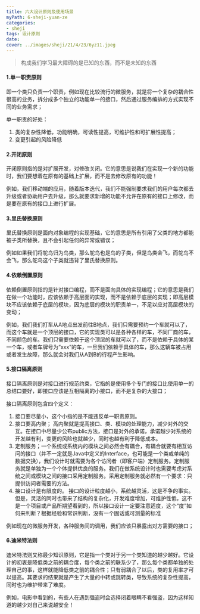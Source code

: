 ```yaml
---
title: 六大设计原则及使用场景
myPath: 6-sheji-yuan-ze
categories:
- sheji
tags: 设计原则
date:
cover: ../images/sheji/21/4/23/6yz11.jpeg
---
```



> 构成我们学习最大障碍的是已知的东西，而不是未知的东西

#### 1.单一职责原则

即一个类只负责一个职责，例如现在比较流行的微服务，就是将一个复杂的耦合性很高的业务，拆分成多个独立的功能单一的接口，然后通过服务编排的方式实现不同的业务需求；

单一职责的好处：

1. 类的复杂性降低，功能明确，可读性提高，可维护性和可扩展性提高；
2. 变更引起的风险降低

#### 2.开闭原则

开闭原则指的是对扩展开发，对修改关闭。它的意思是说我们在实现一个新的功能时，我们要想着在原有的基础上扩展，而不是去修改原有的功能！

例如，我们移动端的应用，随着版本迭代，我们不能强制要求我们的用户每次都去升级或者协助用户去升级，那么就要求新增的功能不允许在原有的接口上修改，而是要在原有的接口上进行扩展。

#### 3.里氏替换原则

里氏替换原则是面向对象编程的实现基础，它的意思是所有引用了父类的地方都能被子类所替换，且不会引起任何的异常或错误；

例如如果我们将鸵鸟归为鸟类，那么鸵鸟也是鸟的子类，但是鸟类会飞，而鸵鸟不会飞，那么鸵鸟这个子类就违背了里氏替换原则。

#### 4.依赖倒置原则

依赖倒置原则指的是针对接口编程，而不是面向具体的实现编程；它的意思是我们在做一个功能时，应该依赖于高层面的实现，而不是依赖于底层的实现；即高层模块不应该依赖于底层的模块，因为底层的模块的职责单一，不足以应对高层模块的变动；

例如，我们我们打车从A地点出发前往B地点，我们只需要预约一个车就可以了，而这个车就是一个顶层的接口，它的实现类可以是各种各样的车，不同厂商的车，不同颜色的车。我们只需要依赖于这个顶层的车就可以了，而不是依赖于具体的某一个车，或者车牌号为“xxx”的车，一旦我们依赖于具体的车，那么这辆车被占用或者发生故障，那么就会对我们从A到B的行程产生影响。

#### 5.接口隔离原则

接口隔离原则是对接口进行规范约束，它指的是使用多个专门的接口比使用单一的总结口要好，即接口应该是互相隔离的小接口，而不是复杂的大接口；

接口隔离原则包含四个定义：

1. 接口要尽量小，这个小指的是不能违反单一职责原则。
2. 接口要高内聚； 高内聚就是提高接口、类、模块的处理能力，减少对外的交互。在接口中尽量少公布public方法，接口是对外的承诺，承诺越少对系统的开发越有利，变更的风险也就越少，同时也越有利于降低成本。
3. 定制服务；一个系统或系统内的模块之间必然会有耦合，有耦合就要有相互访问的接口（并不一定就是Java中定义的Interface，也可能是一个类或单纯的数据交换），我们设计时就需要为各个访问者（即客户端）定制服务。定制服务就是单独为一个个体提供优良的服务。我们在做系统设计时也需要考虑对系统之间或模块之间的接口采用定制服务。采用定制服务就必然有一个要求：只提供访问者需要的方法。
4. 接口设计是有限度的。 接口的设计粒度越小，系统越灵活，这是不争的事实。但是，灵活的同时也带来了结构的复杂化，开发难度增加，可维护性低，这不是一个项目或产品所期望看到的，所以接口设计一定要注意适度，这个“度”如何来判断？根据经验和常识判断，没有一个固话或可测量的标准

例如现在的微服务开发，各种服务间的调用，我们应该只暴露出对方需要的接口；

#### 6.迪米特法则

迪米特法则又称最少知识原则，它是指一个类对于另一个类知道的越少越好。它设计的初衷是降低类之前的耦合度，每个类之前的联系少了，那么每个类都单独的处理自己的事，这样就能降低类之前的耦合性；只有弱耦合了以后，类的复用率才可以提高。其要求的结果就是产生了大量的中转或跳转类，导致系统的复杂性提高，同时也为维护带来了难度。

例如，电影中看到的，有些人在遇到强盗时会选择闭着眼睛不看强盗，因为这样知道的越少对自己来说越安全！